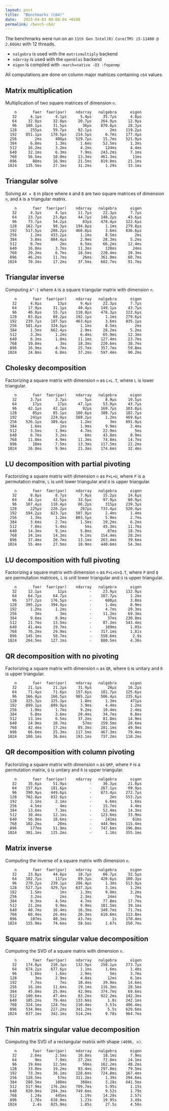 ```yaml
---
layout: post
title:  "Benchmarks (c64)"
date:   2023-04-03 00:00:04 +0100
permalink: /bench-c64/
---
```


The benchmarks were run on an `11th Gen Intel(R) Core(TM) i5-11400 @ 2.60GHz` with 12 threads.  
- `nalgebra` is used with the `matrixmultiply` backend
- `ndarray` is used with the `openblas` backend
- `eigen` is compiled with `-march=native -O3 -fopenmp`

All computations are done on column major matrices containing `c64` values.

## Matrix multiplication

Multiplication of two square matrices of dimension `n`.

```
    n       faer  faer(par)    ndarray   nalgebra      eigen
   32      4.1µs      4.1µs      5.4µs     35.7µs      4.8µs
   64     32.8µs     32.8µs     20.7µs    264.9µs     12.9µs
   96    108.1µs     31.5µs       36µs    870.8µs     28.3µs
  128      255µs     59.7µs     92.1µs        2ms    119.2µs
  192    851.1µs    178.5µs    214.5µs      6.7ms    177.4µs
  256        2ms      408µs    529.7µs     15.7ms    521.9µs
  384      6.8ms      1.3ms      1.6ms     52.5ms      1.3ms
  512     16.2ms      3.2ms      4.2ms      124ms      4.4ms
  640     32.1ms      6.3ms      7.9ms    243.2ms      7.1ms
  768     56.5ms     10.8ms     13.3ms    461.3ms       11ms
  896       88ms     16.9ms     21.5ms    819.8ms     21.1ms
 1024    135.5ms     27.1ms     31.2ms      1.29s     33.1ms
```

## Triangular solve

Solving `AX = B` in place where `A` and `B` are two square matrices of dimension `n`, and `A` is a triangular matrix.

```
    n       faer  faer(par)    ndarray   nalgebra      eigen
   32      4.3µs      4.1µs     11.7µs     22.3µs      7.7µs
   64     23.7µs     23.8µs     44.7µs    148.2µs     43.6µs
   96     73.7µs     54.2µs       83µs    478.4µs    122.6µs
  128    162.7µs     98.3µs    194.8µs      1.1ms    279.8µs
  192    517.5µs    208.2µs    466.8µs      3.6ms    836.6µs
  256      1.2ms    433.2µs      1.1ms      8.5ms        2ms
  384      3.8ms    884.4µs      2.9ms     28.3ms      5.2ms
  512      8.7ms        2ms      6.5ms     66.2ms     12.4ms
  640     16.8ms      3.7ms     11.3ms      128ms       24ms
  768     29.2ms      6.7ms     18.5ms    220.4ms     39.3ms
  896     46.2ms     11.7ms       26ms    361.9ms     60.7ms
 1024     70.3ms     17.2ms     37.5ms    602.7ms     91.7ms
```

## Triangular inverse

Computing `A^-1` where `A` is a square triangular matrix with dimension `n`.

```
    n       faer  faer(par)    ndarray   nalgebra      eigen
   32      4.8µs       13µs      9.4µs     22.3µs      7.7µs
   64     17.9µs     31.1µs     40.4µs    149.1µs     43.7µs
   96     46.8µs     55.7µs    110.8µs    478.3µs    122.6µs
  128     83.8µs     88.2µs    192.1µs      1.1ms    279.6µs
  192    239.7µs    187.5µs    463.6µs      3.6ms    835.1µs
  256    501.6µs    324.5µs      1.1ms      8.5ms        2ms
  384      1.5ms    662.4µs      2.9ms     28.2ms      5.2ms
  512      3.3ms      1.2ms      6.4ms     65.9ms     12.3ms
  640      6.3ms      1.8ms     11.1ms    127.4ms     23.7ms
  768     10.8ms        3ms     18.3ms    220.6ms     38.7ms
  896     16.9ms      4.7ms     25.7ms    357.7ms     59.8ms
 1024     24.8ms      6.8ms     37.2ms    597.4ms     90.2ms
```

## Cholesky decomposition

Factorizing a square matrix with dimension `n` as `L×L.T`, where `L` is lower triangular.

```
    n       faer  faer(par)    ndarray   nalgebra      eigen
   32      3.7µs      3.7µs        5µs      8.9µs     10.5µs
   64       17µs       17µs     47.1µs     53.9µs     43.7µs
   96     42.1µs     42.1µs       92µs    169.7µs    103.8µs
  128       85µs     85.1µs    180.6µs    388.7µs    182.7µs
  192      241µs    224.9µs    588.2µs      1.2ms    469.6µs
  256    526.1µs    389.4µs      1.2ms        3ms    891.9µs
  384      1.6ms        1ms      1.9ms      9.9ms      2.4ms
  512      3.5ms      1.9ms      4.7ms     22.9ms        5ms
  640      6.7ms      3.2ms        6ms     43.8ms      8.9ms
  768     11.8ms      4.9ms     11.3ms     74.8ms     14.7ms
  896       18ms      7.5ms     13.3ms    117.5ms     22.2ms
 1024     26.8ms      9.9ms     21.3ms    174.6ms     32.4ms
```

## LU decomposition with partial pivoting

Factorizing a square matrix with dimension `n` as `P×L×U`, where `P` is a permutation matrix, `L` is unit lower triangular and `U` is upper triangular.

```
    n       faer  faer(par)    ndarray   nalgebra      eigen
   32      8.8µs      8.7µs      7.9µs     15.2µs     14.6µs
   64     44.1µs     42.5µs     33.5µs     97.9µs     80.9µs
   96    107.4µs    110.4µs     86.2µs      315µs    239.3µs
  128      225µs    226.2µs      267µs    733.4µs    520.4µs
  192    594.2µs    623.7µs    507.9µs      2.4ms      1.4ms
  256      1.3ms      1.2ms    803.5µs      5.9ms      2.7ms
  384      3.6ms      2.7ms      1.5ms     19.2ms      6.2ms
  512      7.8ms      5.4ms        5ms     45.3ms     11.7ms
  640     14.3ms      9.1ms      5.8ms       87ms     18.7ms
  768     24.1ms     14.3ms      9.1ms    154.4ms     28.2ms
  896     37.4ms     20.7ms     13.1ms    263.4ms     39.6ms
 1024     55.4ms     27.5ms     18.9ms    440.6ms     54.3ms
```

## LU decomposition with full pivoting

Factorizing a square matrix with dimension `n` as `P×L×U×Q.T`, where `P` and `Q` are permutation matrices, `L` is unit lower triangular and `U` is upper triangular.

```
    n       faer  faer(par)    ndarray   nalgebra      eigen
   32     12.1µs       12µs          -     23.9µs    132.9µs
   64     64.7µs     64.7µs          -    187.7µs      1.2ms
   96    177.2µs    176.5µs          -      608µs      3.8ms
  128    395.2µs    394.9µs          -      1.4ms      8.9ms
  192      1.2ms      1.2ms          -      4.7ms     29.3ms
  256        3ms        3ms          -     11.2ms     69.3ms
  384      9.6ms      8.9ms          -       37ms    230.8ms
  512     21.7ms     13.5ms          -     87.3ms    543.4ms
  640     41.4ms     19.7ms          -      169ms      1.05s
  768     76.2ms     29.9ms          -    317.1ms      1.81s
  896    145.1ms     58.7ms          -    550.6ms       2.9s
 1024    264.5ms    127.1ms          -    880.5ms      4.36s
```

## QR decomposition with no pivoting

Factorizing a square matrix with dimension `n` as `QR`, where `Q` is unitary and `R` is upper triangular.

```
    n       faer  faer(par)    ndarray   nalgebra      eigen
   32     21.1µs     21.2µs     31.9µs       28µs     16.2µs
   64     71.4µs     71.6µs    157.6µs    181.7µs    125.6µs
   96    166.8µs    166.5µs    985.2µs    586.4µs    235.6µs
  128    325.3µs    325.3µs      1.8ms      1.3ms      471µs
  192    899.1µs    899.9µs      3.9ms      4.4ms      1.2ms
  256      1.9ms      1.7ms      9.2ms     10.4ms      2.4ms
  384      5.8ms      3.6ms     20.4ms     34.7ms      6.8ms
  512     13.1ms      6.5ms     37.2ms     81.8ms     14.9ms
  640     24.9ms     10.7ms       57ms    159.5ms     28.6ms
  768     42.4ms     17.2ms     85.3ms    281.1ms     49.9ms
  896     66.6ms     25.3ms    117.5ms    467.3ms     79.4ms
 1024    100.1ms     36.6ms    193.1ms    737.2ms    118.2ms
```

## QR decomposition with column pivoting

Factorizing a square matrix with dimension `n` as `QRP`, where `P` is a permutation matrix, `Q` is unitary and `R` is upper triangular.

```
    n       faer  faer(par)    ndarray   nalgebra      eigen
   32     35.6µs     51.9µs          -     36.3µs     21.8µs
   64    157.6µs    181.6µs          -    267.1µs     99.9µs
   96    390.9µs    449.6µs          -    873.4µs    272.7µs
  128    762.8µs    832.6µs          -        2ms    553.2µs
  192      2.1ms      2.1ms          -      6.6ms      1.6ms
  256      4.5ms        4ms          -     15.7ms      4.4ms
  384     13.6ms      7.3ms          -     52.4ms     14.3ms
  512     30.4ms     12.1ms          -    123.6ms     33.9ms
  640     56.9ms     18.6ms          -      241ms       61ms
  768    102.2ms       28ms          -    444.9ms    115.4ms
  896      177ms     51.9ms          -    747.6ms    196.8ms
 1024    301.1ms    115.2ms          -      1.16s    355.1ms
```

## Matrix inverse

Computing the inverse of a square matrix with dimension `n`.

```
    n       faer  faer(par)    ndarray   nalgebra      eigen
   32     23.8µs     44.8µs     18.7µs     66.7µs     32.5µs
   64    102.7µs      117µs     89.3µs    420.6µs    180.3µs
   96    270.2µs    239.1µs    286.4µs      1.3ms    513.9µs
  128    527.7µs    429.7µs    637.3µs      3.1ms      1.2ms
  192      1.5ms        1ms      1.3ms      9.8ms      3.2ms
  256      3.2ms        2ms      2.3ms       24ms        7ms
  384      9.3ms      4.5ms      4.7ms     77.8ms     17.7ms
  512     21.2ms      9.9ms      9.9ms    181.5ms     39.1ms
  640     40.7ms     16.4ms     16.3ms    349.7ms     71.7ms
  768     68.4ms     26.4ms     26.3ms    610.6ms    113.8ms
  896      107ms     40.3ms     43.7ms         1s    170.4ms
 1024    155.9ms     74.6ms     58.5ms      1.67s    250.7ms
```

## Square matrix singular value decomposition

Computing the SVD of a square matrix with dimension `n`.

```
    n       faer  faer(par)    ndarray   nalgebra      eigen
   32    174.8µs    210.3µs    132.9µs    258.1µs    273.7µs
   64    674.2µs    677.6µs      1.1ms      1.6ms      1.4ms
   96      1.6ms      1.6ms      2.9ms        5ms      3.7ms
  128        3ms      2.9ms      4.8ms       12ms      6.1ms
  192      7.7ms        7ms     10.4ms     39.9ms     14.6ms
  256     16.1ms     11.6ms     19.1ms    116.3ms     28.5ms
  384     45.8ms     25.9ms     42.9ms    374.7ms     69.6ms
  512    100.6ms     47.4ms     83.2ms    922.2ms    142.3ms
  640    185.2ms     79.4ms    133.6ms       1.8s    242.1ms
  768    324.1ms    124.7ms    210.4ms      3.53s    406.4ms
  896    534.9ms    227.2ms    341.2ms       5.5s    620.6ms
 1024    837.1ms    342.1ms    514.2ms      9.78s    964.7ms
```

## Thin matrix singular value decomposition

Computing the SVD of a rectangular matrix with shape `(4096, n)`.

```
    n       faer  faer(par)    ndarray   nalgebra      eigen
   32      2.6ms      2.5ms     10.8ms     18.1ms      7.9ms
   64        9ms      7.9ms     27.2ms     72.8ms     24.1ms
   96     19.6ms     12.5ms       50ms    162.2ms     48.2ms
  128     33.8ms     19.2ms     83.4ms    297.8ms     79.5ms
  192     73.3ms     36.1ms    128.6ms    724.8ms    167.4ms
  256    128.5ms       57ms    311.2ms      1.39s    294.6ms
  384    288.5ms      108ms      368ms      3.28s    641.5ms
  512    517.9ms    176.2ms    709.7ms      5.95s      1.15s
  640    820.9ms    294.3ms    749.6ms      9.52s      1.79s
  768      1.24s      445ms      1.19s     14.28s      2.57s
  896      1.76s    610.9ms      1.23s     19.95s      3.49s
 1024       2.4s    825.9ms      1.85s      27.5s      4.56s
```
